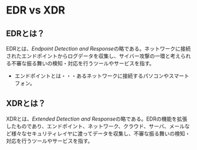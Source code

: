 # EDR vs XDR
## EDRとは？
EDRとは、*Endpoint Detection and Response*の略である。ネットワークに接続されたエンドポイントからログデータを収集し、サイバー攻撃の一環と考えられる不審な振る舞いの検知・対応を行うツールやサービスを指す。
- エンドポイントとは・・・あるネットワークに接続するパソコンやスマートフォン。

## XDRとは？
XDRとは、*Extended Detection and Response*の略である。EDRの機能を拡張したものであり、エンドポイント、ネットワーク、クラウド、サーバ、メールなど様々なセキュリティレイヤに渡ってデータを収集し、不審な振る舞いの検知・対応を行うツールやサービスを指す。
